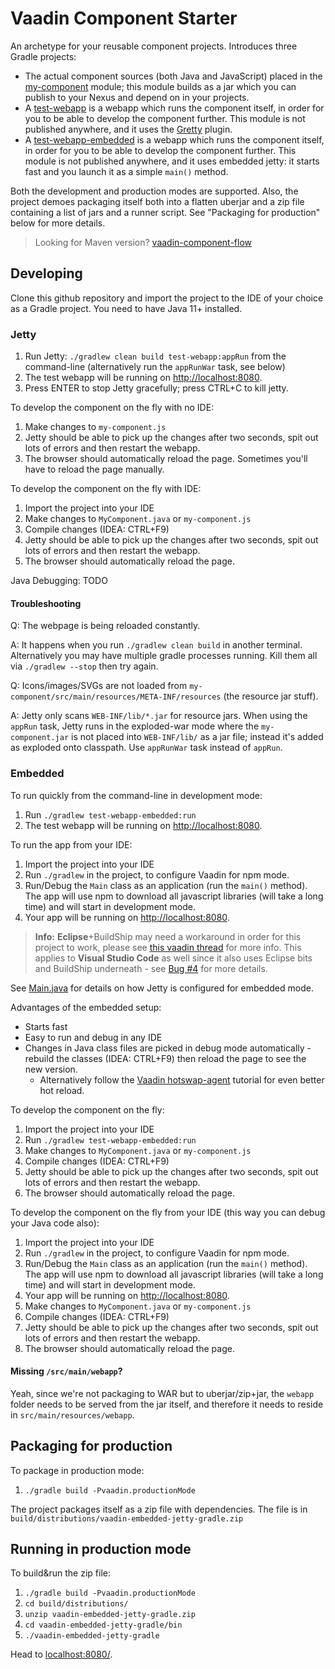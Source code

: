 # Vaadin Component Starter

An archetype for your reusable component projects. Introduces three Gradle projects:
* The actual component sources (both Java and JavaScript) placed in the [my-component](my-component) module;
  this module builds as a jar which you can publish to your Nexus and depend on in your projects.
* A [test-webapp](test-webapp) is a webapp which runs the component itself, in order for you to
  be able to develop the component further. This module is not published anywhere, and it uses
  the [Gretty](https://plugins.gradle.org/plugin/org.gretty) plugin.
* A [test-webapp-embedded](test-webapp-embedded) is a webapp which runs the component itself, in order for you to
  be able to develop the component further. This module is not published anywhere, and it uses
  embedded jetty: it starts fast and you launch it as a simple `main()` method.

Both the development and production modes are supported. Also, the project
demoes packaging itself both into a flatten uberjar and a zip file containing
a list of jars and a runner script. See "Packaging for production" below
for more details.

> Looking for Maven version? [vaadin-component-flow](https://github.com/mvysny/component-starter-flow)

## Developing

Clone this github repository and import the project to the IDE of your choice as a Gradle project. You need to have Java 11+ installed.

### Jetty

1. Run Jetty: `./gradlew clean build test-webapp:appRun` from the command-line (alternatively run the `appRunWar` task, see below)
2. The test webapp will be running on [http://localhost:8080](http://localhost:8080).
3. Press ENTER to stop Jetty gracefully; press CTRL+C to kill jetty.

To develop the component on the fly with no IDE:

1. Make changes to `my-component.js`
2. Jetty should be able to pick up the changes after two seconds, spit out lots of errors and then restart the webapp.
3. The browser should automatically reload the page. Sometimes you'll have to reload the page manually.

To develop the component on the fly with IDE:

1. Import the project into your IDE
2. Make changes to `MyComponent.java` or `my-component.js`
3. Compile changes (IDEA: CTRL+F9)
4. Jetty should be able to pick up the changes after two seconds, spit out lots of errors and then restart the webapp.
5. The browser should automatically reload the page.

Java Debugging: TODO

#### Troubleshooting

Q: The webpage is being reloaded constantly.

A: It happens when you run `./gradlew clean build` in another terminal. Alternatively
   you may have multiple gradle processes running. Kill them all via `./gradlew --stop` then try again.

Q: Icons/images/SVGs are not loaded from `my-component/src/main/resources/META-INF/resources` (the resource jar stuff).

A: Jetty only scans `WEB-INF/lib/*.jar` for resource jars. When using the `appRun` task, Jetty runs
   in the exploded-war mode where the `my-component.jar` is not placed into `WEB-INF/lib/` as a jar file;
   instead it's added as exploded onto classpath. Use `appRunWar` task instead of `appRun`.

### Embedded

To run quickly from the command-line in development mode:

1. Run `./gradlew test-webapp-embedded:run`
2. The test webapp will be running on [http://localhost:8080](http://localhost:8080).

To run the app from your IDE:

1. Import the project into your IDE
2. Run `./gradlew` in the project, to configure Vaadin for npm mode.
3. Run/Debug the `Main` class as an application (run the `main()` method).
   The app will use npm to download all javascript libraries (will take a long time)
   and will start in development mode.
4. Your app will be running on [http://localhost:8080](http://localhost:8080).

> **Info:** **Eclipse**+BuildShip may need a workaround in order for this project to work,
> please see [this vaadin thread](https://vaadin.com/forum/thread/18241436) for more info.
> This applies to **Visual Studio Code** as well since it also uses Eclipse bits and BuildShip
> underneath - see [Bug #4](https://github.com/mvysny/vaadin14-embedded-jetty-gradle/issues/4)
> for more details.

See [Main.java](test-webapp-embedded/src/main/java/com/vaadin/starter/skeleton/Main.java)
for details on how Jetty is configured for embedded mode.

Advantages of the embedded setup:

* Starts fast
* Easy to run and debug in any IDE
* Changes in Java class files are picked in debug mode automatically - rebuild the classes (IDEA: CTRL+F9)
  then reload the page to see the new version.
  * Alternatively follow the [Vaadin hotswap-agent](https://vaadin.com/docs/latest/configuration/live-reload/hotswap-agent)
    tutorial for even better hot reload.

To develop the component on the fly:

1. Import the project into your IDE
2. Run `./gradlew test-webapp-embedded:run`
3. Make changes to `MyComponent.java` or `my-component.js`
4. Compile changes (IDEA: CTRL+F9)
5. Jetty should be able to pick up the changes after two seconds, spit out lots of errors and then restart the webapp.
6. The browser should automatically reload the page.

To develop the component on the fly from your IDE (this way you can debug your Java code also):

1. Import the project into your IDE
2. Run `./gradlew` in the project, to configure Vaadin for npm mode.
3. Run/Debug the `Main` class as an application (run the `main()` method).
   The app will use npm to download all javascript libraries (will take a long time)
   and will start in development mode.
4. Your app will be running on [http://localhost:8080](http://localhost:8080).
5. Make changes to `MyComponent.java` or `my-component.js`
6. Compile changes (IDEA: CTRL+F9)
7. Jetty should be able to pick up the changes after two seconds, spit out lots of errors and then restart the webapp.
8. The browser should automatically reload the page.

#### Missing `/src/main/webapp`?

Yeah, since we're not packaging to WAR but to uberjar/zip+jar, the `webapp` folder needs to be
served from the jar itself, and therefore it needs to reside in `src/main/resources/webapp`.

## Packaging for production

To package in production mode:

1. `./gradle build -Pvaadin.productionMode`

The project packages itself as a zip file with dependencies. The file is
in `build/distributions/vaadin-embedded-jetty-gradle.zip`

## Running in production mode

To build&run the zip file:

1. `./gradle build -Pvaadin.productionMode`
2. `cd build/distributions/`
3. `unzip vaadin-embedded-jetty-gradle.zip`
4. `cd vaadin-embedded-jetty-gradle/bin`
5. `./vaadin-embedded-jetty-gradle`

Head to [localhost:8080/](http://localhost:8080).
